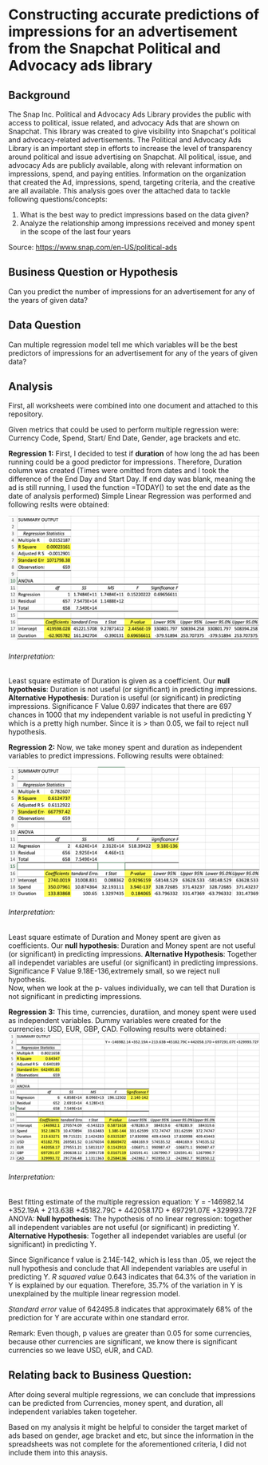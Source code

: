 # Constructing accurate predictions of impressions for an advertisement from the Snapchat Political and Advocacy ads library 

## Background 

The Snap Inc. Political and Advocacy Ads Library provides the public with access to political, issue related, and advocacy Ads that are shown on Snapchat. This library was created to give visibility into Snapchat's political and advocacy-related advertisements. The Political and Advocacy Ads Library is an important step in efforts to increase the level of transparency around political and issue advertising on Snapchat. All political, issue, and advocacy Ads are publicly available, along with relevant information on impressions, spend, and paying entities. Information on the organization that created the Ad, impressions, spend, targeting criteria, and the creative are all available. This analysis goes over the attached data to tackle following questions/concepts: 

1. What is the best way to predict impressions based on the data given?
2. Analyze the relationship among impressions received and money spent in the scope of the last four years 

Source: https://www.snap.com/en-US/political-ads 


## Business Question or Hypothesis 

Can you predict the number of impressions for an advertisement for any of the years of given data?

## Data Question 

Can multiple regression model tell me which variables will be the best predictors of impressions for an advertisement for any of the years of given data?

## Analysis

First, all worksheets were combined into one document and attached to this repository. 

Given metrics that could be used to perform multiple regression were: Currency Code, Spend, Start/ End Date, Gender, age brackets and etc. 

**Regression 1:** First, I decided to test if **duration** of how long the ad has been running could be a good predictor for impressions. 
  Therefore, Duration column was created (Times were omitted from dates and I took the difference of the End Day and Start Day. If end day was blank, meaning the ad is still running, I used the function =TODAY() to set the end date as the date of analysis performed) 
  Simple Linear Regression was performed and following reslts were obtained:
  
  ![Simple Linear Regression,Duration](https://github.com/DurdonaG/linear_regression_snapchatdata/blob/main/Analyzed%20Data%20and%20Results/Screen%20Shot%202021-03-04%20at%208.48.50%20AM.png)
  
  ###### Interpretation:
  Least square estimate of Duration is given as a coefficient. Our **null hypothesis**: Duration is not useful (or significant) in predicting impressions. **Alternative Hypothesis**: Duration is useful (or significant) in predicting impressions.
  Significance F Value 0.697 indicates that there are 697 chances in 1000 that my independent variable is not useful in predicting Y which is a pretty high number. 
  Since it is > than 0.05, we fail to reject null hypothesis. 

**Regression 2:** Now, we take money spent and duration as independent variables to predict impressions. Following results were obtained: 

![Simple Linear Regression,Duration and Money Spent](https://github.com/DurdonaG/linear_regression_snapchatdata/blob/main/Analyzed%20Data%20and%20Results/image.png)

###### Interpretation:
  Least square estimate of Duration and Money spent are given as coefficients. Our **null hypothesis**: Duration and Money spent are not useful (or significant) in predicting impressions. **Alternative Hypothesis**: Together all independet variables are useful (or significant) in predicting impressions.
  Significance F Value 9.18E-136,extremely small, so we reject null hypothesis.  
  Now, when we look at the p- values individually, we can tell that Duration is not significant in predicting impressions. 
  
**Regression 3:**  This time, currencies, duratiion, and money spent were used as independent variables. Dummy variables were created for the currencies: USD, EUR, GBP, CAD. Following results were obtained: 
![Simple Linear Regression: Currency, duration, money spent](https://github.com/DurdonaG/linear_regression_snapchatdata/blob/main/Analyzed%20Data%20and%20Results/Screen%20Shot%202021-03-04%20at%209.15.41%20AM.png)

###### Interpretation:
Best fitting estimate of the multiple regression equation: Y = -146982.14 +352.19A + 213.63B +45182.79C + 442058.17D + 697291.07E +329993.72F
ANOVA:  **Null hypothesis**: The hypothesis of no linear regression: together all independent variables are not useful (or significant) in predicting Y. **Alternative Hypothesis**: Together all independet variables are useful (or significant) in predicting Y.

Since Significance f value is 2.14E-142, which is less than .05, we reject the null hypothesis and conclude that All independent variables are useful in predicting Y. 
*R squared value* 0.643 indicates that 64.3% of the variation in Y is explained by our equation. Therefore, 35.7% of the variation in Y is unexplained by the multiple linear regression model. 

*Standard error* value of 642495.8 indicates that approximately 68% of the prediction for Y are accurate within one standard error. 

Remark: Even though, p values are greater than 0.05 for some currencies, because other currencies are significant, we know there is significant currencies so we leave USD, eUR, and CAD. 

## Relating back to Business Question: ##

After doing several multiple regressions, we can conclude that impressions can be predicted from Currencies, money spent, and duration, all independent variables taken togeteher. 

Based on my analysis it might be helpful to consider the target market of ads based on gender, age bracket and etc, but since the information in the spreadsheets was not complete for the aforementioned criteria, I did not include them into this anaysis. 













